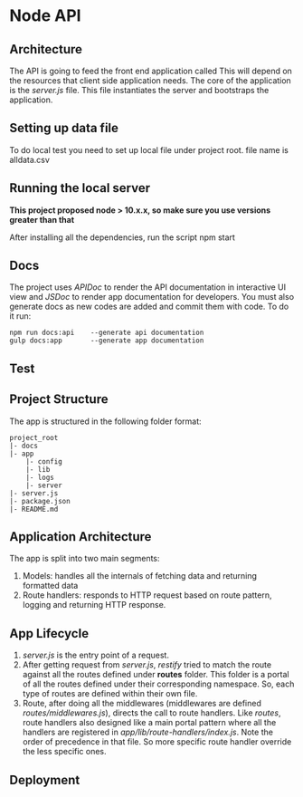 # Node API

## Architecture
The API is going to feed the front end application called This will depend on the resources that client side application needs.
The core of the application is the _server.js_ file. This file instantiates the server and bootstraps the application.

## Setting up data file
To do local test you need to set up local file under project root. file name is alldata.csv

## Running the local server
**This project proposed node > 10.x.x, so make sure you use versions greater than that**

After installing all the dependencies, run the script
    npm start

## Docs
The project uses _APIDoc_ to render the API documentation in interactive UI view and _JSDoc_ to render app documentation for developers. 
You must also generate docs as new codes are added and commit them with code. To do it run: 

    npm run docs:api    --generate api documentation
    gulp docs:app       --generate app documentation


## Test


## Project Structure
The app is structured in the following folder format:

    project_root
	|- docs
	|- app
    	|- config
    	|- lib
    	|- logs
    	|- server
	|- server.js
    |- package.json
    |- README.md


## Application Architecture

The app is split into two main segments:

1. Models: handles all the internals of fetching data and returning formatted data
2. Route handlers: responds to HTTP request based on route pattern, logging and returning HTTP response.

## App Lifecycle

1. _server.js_ is the entry point of a request.
2. After getting request from _server.js_, _restify_ tried to match the route against all the routes defined under **routes**
folder. This folder is a portal of all the routes defined under their corresponding namespace. So, each type of routes
are defined within their own file.
3. Route, after doing all the middlewares (middlewares are defined _routes/middlewares.js_), directs the call to route handlers.
Like _routes_, route handlers also designed like a main portal pattern where all the handlers are registered in _app/lib/route-handlers/index.js_.
Note the order of precedence in that file. So more specific route handler override the less specific ones.

## Deployment

